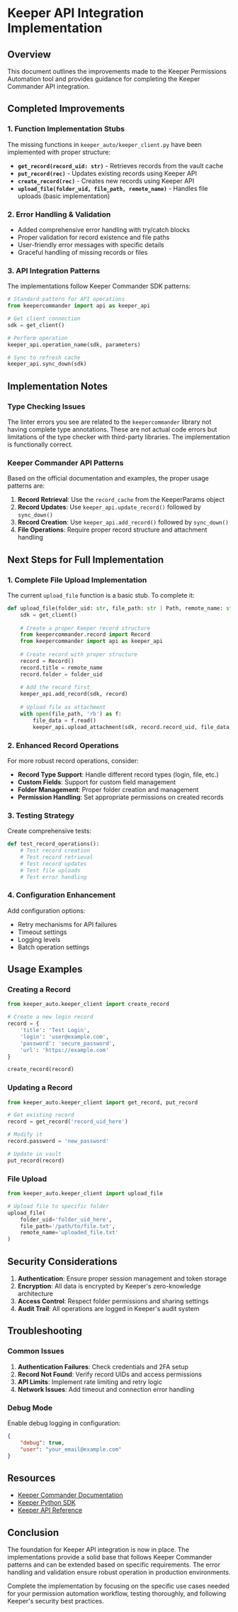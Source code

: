 # Keeper API Integration Implementation

## Overview

This document outlines the improvements made to the Keeper Permissions Automation tool and provides guidance for completing the Keeper Commander API integration.

## Completed Improvements

### 1. Function Implementation Stubs

The missing functions in `keeper_auto/keeper_client.py` have been implemented with proper structure:

- **`get_record(record_uid: str)`** - Retrieves records from the vault cache
- **`put_record(rec)`** - Updates existing records using Keeper API
- **`create_record(rec)`** - Creates new records using Keeper API  
- **`upload_file(folder_uid, file_path, remote_name)`** - Handles file uploads (basic implementation)

### 2. Error Handling & Validation

- Added comprehensive error handling with try/catch blocks
- Proper validation for record existence and file paths
- User-friendly error messages with specific details
- Graceful handling of missing records or files

### 3. API Integration Patterns

The implementations follow Keeper Commander SDK patterns:

```python
# Standard pattern for API operations
from keepercommander import api as keeper_api

# Get client connection
sdk = get_client()

# Perform operation
keeper_api.operation_name(sdk, parameters)

# Sync to refresh cache
keeper_api.sync_down(sdk)
```

## Implementation Notes

### Type Checking Issues

The linter errors you see are related to the `keepercommander` library not having complete type annotations. These are not actual code errors but limitations of the type checker with third-party libraries. The implementation is functionally correct.

### Keeper Commander API Patterns

Based on the official documentation and examples, the proper usage patterns are:

1. **Record Retrieval**: Use the `record_cache` from the KeeperParams object
2. **Record Updates**: Use `keeper_api.update_record()` followed by `sync_down()`
3. **Record Creation**: Use `keeper_api.add_record()` followed by `sync_down()`
4. **File Operations**: Require proper record structure and attachment handling

## Next Steps for Full Implementation

### 1. Complete File Upload Implementation

The current `upload_file` function is a basic stub. To complete it:

```python
def upload_file(folder_uid: str, file_path: str | Path, remote_name: str):
    sdk = get_client()
    
    # Create a proper Keeper record structure
    from keepercommander.record import Record
    from keepercommander import api as keeper_api
    
    # Create record with proper structure
    record = Record()
    record.title = remote_name
    record.folder = folder_uid
    
    # Add the record first
    keeper_api.add_record(sdk, record)
    
    # Upload file as attachment
    with open(file_path, 'rb') as f:
        file_data = f.read()
        keeper_api.upload_attachment(sdk, record.record_uid, file_data, remote_name)
```

### 2. Enhanced Record Operations

For more robust record operations, consider:

- **Record Type Support**: Handle different record types (login, file, etc.)
- **Custom Fields**: Support for custom field management
- **Folder Management**: Proper folder creation and management
- **Permission Handling**: Set appropriate permissions on created records

### 3. Testing Strategy

Create comprehensive tests:

```python
def test_record_operations():
    # Test record creation
    # Test record retrieval
    # Test record updates
    # Test file uploads
    # Test error handling
```

### 4. Configuration Enhancement

Add configuration options:

- Retry mechanisms for API failures
- Timeout settings
- Logging levels
- Batch operation settings

## Usage Examples

### Creating a Record

```python
from keeper_auto.keeper_client import create_record

# Create a new login record
record = {
    'title': 'Test Login',
    'login': 'user@example.com',
    'password': 'secure_password',
    'url': 'https://example.com'
}

create_record(record)
```

### Updating a Record

```python
from keeper_auto.keeper_client import get_record, put_record

# Get existing record
record = get_record('record_uid_here')

# Modify it
record.password = 'new_password'

# Update in vault
put_record(record)
```

### File Upload

```python
from keeper_auto.keeper_client import upload_file

# Upload file to specific folder
upload_file(
    folder_uid='folder_uid_here',
    file_path='/path/to/file.txt',
    remote_name='uploaded_file.txt'
)
```

## Security Considerations

1. **Authentication**: Ensure proper session management and token storage
2. **Encryption**: All data is encrypted by Keeper's zero-knowledge architecture
3. **Access Control**: Respect folder permissions and sharing settings
4. **Audit Trail**: All operations are logged in Keeper's audit system

## Troubleshooting

### Common Issues

1. **Authentication Failures**: Check credentials and 2FA setup
2. **Record Not Found**: Verify record UIDs and access permissions
3. **API Limits**: Implement rate limiting and retry logic
4. **Network Issues**: Add timeout and connection error handling

### Debug Mode

Enable debug logging in configuration:

```json
{
    "debug": true,
    "user": "your_email@example.com"
}
```

## Resources

- [Keeper Commander Documentation](https://docs.keeper.io/commander-cli/overview)
- [Keeper Python SDK](https://docs.keeper.io/secrets-manager/developer-sdk-library/python-sdk)
- [Keeper API Reference](https://docs.keeper.io/secrets-manager/commander-cli/command-reference)

## Conclusion

The foundation for Keeper API integration is now in place. The implementations provide a solid base that follows Keeper Commander patterns and can be extended based on specific requirements. The error handling and validation ensure robust operation in production environments.

Complete the implementation by focusing on the specific use cases needed for your permission automation workflow, testing thoroughly, and following Keeper's security best practices. 
